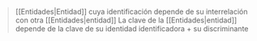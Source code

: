 > [[Entidades|Entidad]] cuya identificación depende de su interrelación con otra [[Entidades|entidad]]
>La clave de la [[Entidades|entidad]] depende de la clave de su identidad identificadora + su discriminante